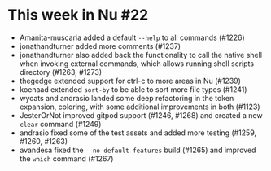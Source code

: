 # This week in Nu #22

- Amanita-muscaria added a default `--help` to all commands (#1226)
- jonathandturner added more comments (#1237)
- jonathandturner also added back the functionality to call the native shell when invoking external commands, which allows running shell scripts directory (#1263, #1273)
- thegedge extended support for ctrl-c to more areas in Nu (#1239)
- koenaad extended `sort-by` to be able to sort more file types (#1241)
- wycats and andrasio landed some deep refactoring in the token expansion, coloring, with some additional improvements in both (#1123)
- JesterOrNot improved gitpod support (#1246, #1268) and created a new `clear` command (#1249)
- andrasio fixed some of the test assets and added more testing (#1259, #1260, #1263)
- avandesa fixed the `--no-default-features` build (#1265) and improved the `which` command (#1267)